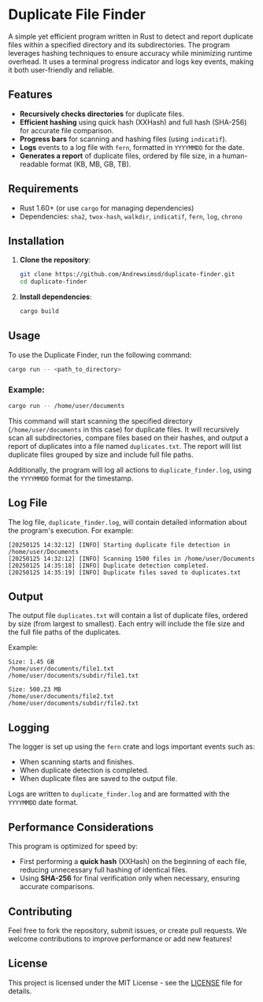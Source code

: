 # Duplicate File Finder

A simple yet efficient program written in Rust to detect and report duplicate files within a specified directory and its subdirectories. The program leverages hashing techniques to ensure accuracy while minimizing runtime overhead. It uses a terminal progress indicator and logs key events, making it both user-friendly and reliable.

## Features

- **Recursively checks directories** for duplicate files.
- **Efficient hashing** using quick hash (XXHash) and full hash (SHA-256) for accurate file comparison.
- **Progress bars** for scanning and hashing files (using `indicatif`).
- **Logs** events to a log file with `fern`, formatted in `YYYYMMDD` for the date.
- **Generates a report** of duplicate files, ordered by file size, in a human-readable format (KB, MB, GB, TB).

## Requirements

- Rust 1.60+ (or use `cargo` for managing dependencies)
- Dependencies: `sha2`, `twox-hash`, `walkdir`, `indicatif`, `fern`, `log`, `chrono`

## Installation

1. **Clone the repository**:
    ```bash
    git clone https://github.com/Andrewsimsd/duplicate-finder.git
    cd duplicate-finder
    ```

2. **Install dependencies**:
    ```bash
    cargo build
    ```

## Usage

To use the Duplicate Finder, run the following command:

```bash
cargo run -- <path_to_directory>
```

### Example:
```bash
cargo run -- /home/user/documents
```

This command will start scanning the specified directory (`/home/user/documents` in this case) for duplicate files. It will recursively scan all subdirectories, compare files based on their hashes, and output a report of duplicates into a file named `duplicates.txt`. The report will list duplicate files grouped by size and include full file paths.

Additionally, the program will log all actions to `duplicate_finder.log`, using the `YYYYMMDD` format for the timestamp.

## Log File

The log file, `duplicate_finder.log`, will contain detailed information about the program's execution. For example:
```
[20250125 14:32:12] [INFO] Starting duplicate file detection in /home/user/Documents
[20250125 14:32:12] [INFO] Scanning 1500 files in /home/user/Documents
[20250125 14:35:18] [INFO] Duplicate detection completed.
[20250125 14:35:19] [INFO] Duplicate files saved to duplicates.txt
```

## Output

The output file `duplicates.txt` will contain a list of duplicate files, ordered by size (from largest to smallest). Each entry will include the file size and the full file paths of the duplicates.

Example:
```
Size: 1.45 GB
/home/user/documents/file1.txt
/home/user/documents/subdir/file1.txt

Size: 500.23 MB
/home/user/documents/file2.txt
/home/user/documents/subdir/file2.txt
```

## Logging

The logger is set up using the `fern` crate and logs important events such as:

- When scanning starts and finishes.
- When duplicate detection is completed.
- When duplicate files are saved to the output file.

Logs are written to `duplicate_finder.log` and are formatted with the `YYYYMMDD` date format.

## Performance Considerations

This program is optimized for speed by:

- First performing a **quick hash** (XXHash) on the beginning of each file, reducing unnecessary full hashing of identical files.
- Using **SHA-256** for final verification only when necessary, ensuring accurate comparisons.

## Contributing

Feel free to fork the repository, submit issues, or create pull requests. We welcome contributions to improve performance or add new features!

## License

This project is licensed under the MIT License - see the [LICENSE](LICENSE) file for details.

